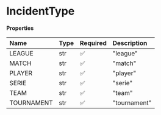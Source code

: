 # IncidentType

**Properties**

| Name       | Type | Required | Description  |
| :--------- | :--- | :------- | :----------- |
| LEAGUE     | str  | ✅       | "league"     |
| MATCH      | str  | ✅       | "match"      |
| PLAYER     | str  | ✅       | "player"     |
| SERIE      | str  | ✅       | "serie"      |
| TEAM       | str  | ✅       | "team"       |
| TOURNAMENT | str  | ✅       | "tournament" |

